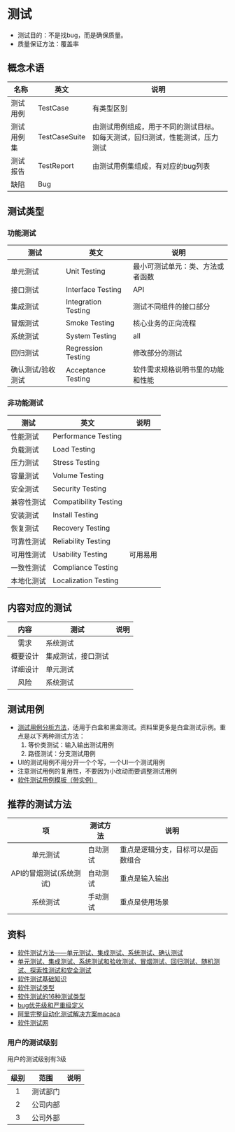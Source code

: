 # 测试
* 测试目的：不是找bug，而是确保质量。
* 质量保证方法：覆盖率

## 概念术语
| 名称 | 英文 | 说明 |
| --------  | ----- | ---- |
| 测试用例 | TestCase | 有类型区别 |
| 测试用例集 | TestCaseSuite | 由测试用例组成，用于不同的测试目标。如每天测试，回归测试，性能测试，压力测试 |
| 测试报告 | TestReport | 由测试用例集组成，有对应的bug列表 |
| 缺陷 | Bug |  |  |

## 测试类型
### 功能测试
| 测试 | 英文 | 说明 |
| ---- | ---- | ---- |
| 单元测试 | Unit Testing | 最小可测试单元：类、方法或者函数 |
| 接口测试 | Interface Testing | API |
| 集成测试 | Integration Testing | 测试不同组件的接口部分 |
| 冒烟测试 | Smoke Testing | 核心业务的正向流程 |
| 系统测试 | System Testing | all |
| 回归测试 | Regression Testing | 修改部分的测试 |
| 确认测试/验收测试 | Acceptance Testing | 软件需求规格说明书里的功能和性能 |

### 非功能测试
| 测试 | 英文 | 说明 |
| ---- | ---- | ---- |
| 性能测试 | Performance Testing |  |
| 负载测试 | Load Testing |  |
| 压力测试 | Stress Testing |  |
| 容量测试 | Volume Testing |  |
| 安全测试 | Security Testing |  |
| 兼容性测试 | Compatibility Testing |  |
| 安装测试 | Install Testing |  |
| 恢复测试 | Recovery Testing |  |
| 可靠性测试 | Reliability Testing |  |
| 可用性测试 | Usability Testing | 可用易用 |
| 一致性测试 | Compliance Testing |  |
| 本地化测试 | Localization Testing |  |

## 内容对应的测试
| 内容 | 测试 | 说明 |
| :----: | ---- | ---- |
| 需求 | 系统测试 |  |
| 概要设计 | 集成测试，接口测试 |  |
| 详细设计 | 单元测试 |  |
| 风险 | 系统测试 |  |

## 测试用例
* [测试用例分析方法](https://blog.csdn.net/qq_46311811/article/details/122518205)，适用于白盒和黑盒测试。资料里更多是白盒测试示例。重点是以下两种测试方法：
  1. 等价类测试：输入输出测试用例
  1. 路径测试：分支测试用例
* UI的测试用例不用分开一个个写，一个UI一个测试用例
* 注意测试用例的复用性，不要因为小改动而要调整测试用例
* [软件测试用例模板（带实例）](https://wenku.baidu.com/view/37712285b9d528ea81c77939)

## 推荐的测试方法
| 项 | 测试方法 | 说明 |
| :-: | - | - |
| 单元测试 | 自动测试 | 重点是逻辑分支，目标可以是函数组合 |
| API的冒烟测试(系统测试) | 自动测试 | 重点是输入输出 |
| 系统测试 | 手动测试 | 重点是使用场景 |

## 资料
* [软件测试方法——单元测试、集成测试、系统测试、确认测试](https://blog.csdn.net/u012426327/article/details/78400045)
* [单元测试、集成测试、系统测试和验收测试、冒烟测试、回归测试、随机测试、探索性测试和安全测试](https://juejin.im/post/6844903986462457864)
* [软件测试基础知识](http://wenku.baidu.com/view/388fdad0360cba1aa911da01.html)
* [软件测试类型](http://baike.baidu.com/item/%E8%BD%AF%E4%BB%B6%E6%B5%8B%E8%AF%95%E7%B1%BB%E5%9E%8B)
* [软件测试的16种测试类型](http://wenku.baidu.com/view/cac33c37eefdc8d376ee32ed.html)
* [bug优先级和严重级定义](http://blog.csdn.net/sunshine_mei/article/details/49230199)
* [阿里完整自动化测试解决方案macaca](https://yq.aliyun.com/articles/8310)
* [软件测试网](http://www.51testing.com/)

### 用户的测试级别
用户的测试级别有3级

| 级别 | 范围 | 说明 |
| :----: | ---- | ---- |
| 1 | 测试部门 |  |
| 2 | 公司内部 |  |
| 3 | 公司外部 |  |
